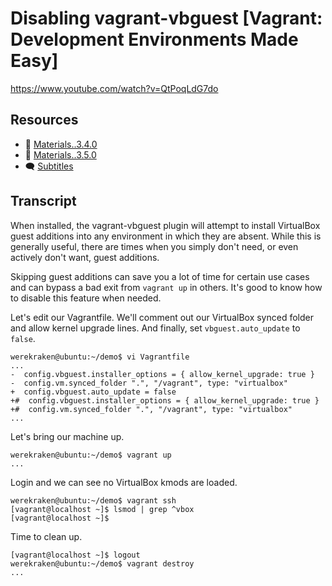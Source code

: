 # Disabling vagrant-vbguest [Vagrant: Development Environments Made Easy]

https://www.youtube.com/watch?v=QtPoqLdG7do

## Resources

* 🧱 [Materials..3.4.0](../03.More.04..Synced.Folders.via.VirtualBox/Materials..3.4.0)
* 🧱 [Materials..3.5.0](../03.More.05..Disabling.vagrant-vbguest/Materials..3.5.0)
* 🗨 [Subtitles](subtitles.srt)

## Transcript

When installed, the vagrant-vbguest plugin will attempt to install VirtualBox guest additions into any environment in which they are absent. While this is generally useful, there are times when you simply don't need, or even actively don't want, guest additions.

Skipping guest additions can save you a lot of time for certain use cases and can bypass a bad exit from `vagrant up` in others. It's good to know how to disable this feature when needed.

Let's edit our Vagrantfile. We'll comment out our VirtualBox synced folder and allow kernel upgrade lines. And finally, set `vbguest.auto_update` to `false`.
```
werekraken@ubuntu:~/demo$ vi Vagrantfile
...
-  config.vbguest.installer_options = { allow_kernel_upgrade: true }
-  config.vm.synced_folder ".", "/vagrant", type: "virtualbox"
+  config.vbguest.auto_update = false
+#  config.vbguest.installer_options = { allow_kernel_upgrade: true }
+#  config.vm.synced_folder ".", "/vagrant", type: "virtualbox"
...
```
Let's bring our machine up.
```
werekraken@ubuntu:~/demo$ vagrant up
...
```
Login and we can see no VirtualBox kmods are loaded.
```
werekraken@ubuntu:~/demo$ vagrant ssh
[vagrant@localhost ~]$ lsmod | grep ^vbox
[vagrant@localhost ~]$ 
```
Time to clean up.
```
[vagrant@localhost ~]$ logout
werekraken@ubuntu:~/demo$ vagrant destroy
...
```
